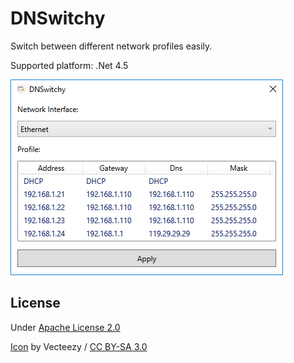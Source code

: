 # DNSwitchy

Switch between different network profiles easily.

Supported platform: .Net 4.5

![Screenshot](./Screenshot.png)

## License

Under [Apache License 2.0](http://www.apache.org/licenses/LICENSE-2.0.html)

[Icon](https://www.iconfinder.com/icons/532716/api_coding_configuration_development_html_programming_window_icon) by Vecteezy / [CC BY-SA 3.0](https://creativecommons.org/licenses/by-sa/3.0/)
